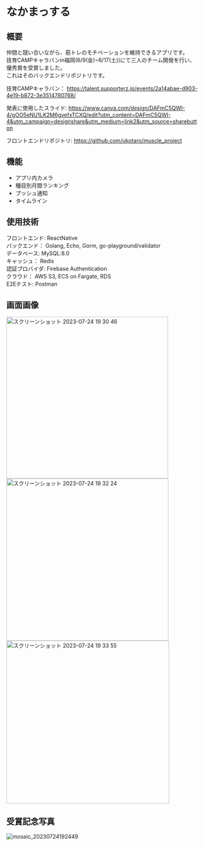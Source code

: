 # なかまっする
## 概要
仲間と競い合いながら、筋トレのモチベーションを維持できるアプリです。  
技育CAMPキャラバンin福岡(6/9(金)~6/17(土))にて三人のチーム開発を行い、優秀賞を受賞しました。  
これはそのバックエンドリポジトリです。

技育CAMPキャラバン： https://talent.supporterz.jp/events/2a14abae-d903-4e19-b872-3e3514780768/

発表に使用したスライド: https://www.canva.com/design/DAFmC5QWI-4/gOO5eNU1LK2M6gvefxTCXQ/edit?utm_content=DAFmC5QWI-4&utm_campaign=designshare&utm_medium=link2&utm_source=sharebutton

フロントエンドリポジトリ: https://github.com/ukotaro/muscle_project

## 機能
- アプリ内カメラ
- 種目別月間ランキング
- プッシュ通知
- タイムライン

## 使用技術
フロントエンド: ReactNative \
バックエンド： Golang, Echo, Gorm, go-playground/validator \
データベース: MySQL:8.0 \
キャッシュ： Redis \
認証プロバイダ: Firebase Authentication \
クラウド： AWS S3, ECS on Fargate, RDS \
E2Eテスト: Postman

## 画面画像
<img width="422" alt="スクリーンショット 2023-07-24 19 30 46" src="https://github.com/ryunosuke121/muscle-SNS/assets/117281628/3434c0aa-c495-41fc-977a-ed3612d912f0">
<img width="423" alt="スクリーンショット 2023-07-24 19 32 24" src="https://github.com/ryunosuke121/muscle-SNS/assets/117281628/4c5d30cb-8f99-4366-a08d-6de1e8053e1f">
<img width="425" alt="スクリーンショット 2023-07-24 19 33 55" src="https://github.com/ryunosuke121/muscle-SNS/assets/117281628/f6b27c33-a647-4091-b32d-cfff8b7428f0">

## 受賞記念写真
![mosaic_20230724192449](https://github.com/ryunosuke121/muscle-SNS/assets/117281628/3b4cc6ca-38eb-4dfe-a90f-477dfe54d847)

